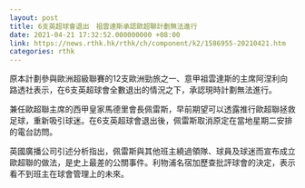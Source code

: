 ```yaml
---
layout: post
title: 6支英超球會退出　祖雲達斯承認歐超聯計劃無法進行
date: 2021-04-21 17:32:52.000000000 +08:00
link: https://news.rthk.hk/rthk/ch/component/k2/1586955-20210421.htm
categories: rthk
---
```


原本計劃參與歐洲超級聯賽的12支歐洲勁旅之一、意甲祖雲達斯的主席阿涅利向路透社表示，在6支英超球會全數退出的情況之下，承認現時計劃無法進行。

兼任歐超聯主席的西甲皇家馬德里會長佩雷斯，早前期望可以透露推行歐超聯拯救足球，重新吸引球迷。在6支英超球會退出後，佩雷斯取消原定在當地星期二安排的電台訪問。

英國廣播公司引述分析指出，佩雷斯與其他班主繞過領隊、球員及球迷而宣布成立歐超聯的做法，是史上最差的公關事件。利物浦名宿加歷查批評球會的決定，表示看不到班主在球會管理上的未來。
